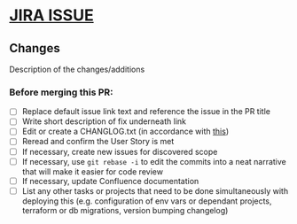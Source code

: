 # [JIRA ISSUE](https://www.jira.com)
## Changes
Description of the changes/additions

### Before merging this PR:

- [ ] Replace default issue link text and reference the issue in the PR title
- [ ] Write short description of fix underneath link
- [ ] Edit or create a CHANGLOG.txt (in accordance with [this](https://keepachangelog.com/en/1.0.0/))
- [ ] Reread and confirm the User Story is met
- [ ] If necessary, create new issues for discovered scope
- [ ] If necessary, use `git rebase -i` to edit the commits into a neat narrative that will make it easier for code review
- [ ] If necessary, update Confluence documentation
- [ ] List any other tasks or projects that need to be done simultaneously with deploying this (e.g. configuration of env vars or dependant projects, terraform or db migrations, version bumping changelog)
